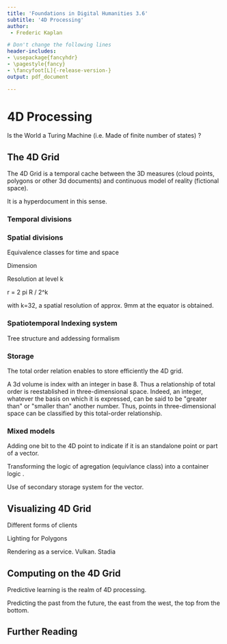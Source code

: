 ```yaml
---
title: 'Foundations in Digital Humanities 3.6'
subtitle: '4D Processing'
author:
 - Frederic Kaplan

# Don't change the following lines
header-includes:
- \usepackage{fancyhdr}
- \pagestyle{fancy}
- \fancyfoot[L]{-release-version-}
output: pdf_document

---
```


# 4D Processing

Is the World a Turing Machine (i.e. Made of finite number of states) ?

## The 4D Grid

The 4D Grid is a temporal cache between the 3D measures (cloud points, polygons or other 3d documents) and continuous model of reality (fictional space). 

It is a hyperdocument in this sense. 

### Temporal divisions

### Spatial divisions

Equivalence classes for time and space



Dimension

Resolution at level k 

r = 2 pi R / 2^k

with k=32, a spatial resolution of approx. 9mm at the equator is obtained.

### Spatiotemporal Indexing system

Tree structure and addessing formalism



### Storage

The total order relation enables to store efficiently the 4D grid.

A 3d volume is index with an integer in base 8. Thus a relationship of total order is reestablished in three-dimensional space. Indeed, an integer, whatever the basis on which it is expressed, can be said to be "greater than" or "smaller than" another number. Thus, points in three-dimensional space can be classified by this total-order relationship.



### Mixed models

Adding one bit to the 4D point to indicate if it is an standalone point or part of a vector. 

Transforming the logic of agregation (equivlance class) into a container logic .

Use of secondary storage system for the vector. 



## Visualizing 4D Grid

Different forms of clients

Lighting for Polygons

Rendering as a service. Vulkan. Stadia

## Computing on the 4D Grid

Predictive learning is the realm of 4D processing.

Predicting the past from the future, the east from the west, the top from the bottom. 

## Further Reading

